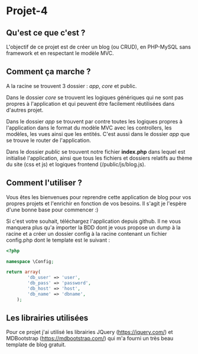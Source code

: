 # Projet-4

## Qu'est ce que c'est ?

L'objectif de ce projet est de créer un blog (ou CRUD), en PHP-MySQL sans framework et en respectant le modèle MVC.

## Comment ça marche ?

A la racine se trouvent 3 dossier : _app_, _core_ et public.

Dans le dossier _core_ se trouvent les logiques génériques qui ne sont pas propres à l'application et qui peuvent être facilement réutilisées dans d'autres projet.

Dans le dossier _app_ se trouvent par contre toutes les logiques propres à l'application dans le format du modèle MVC avec les controllers, les modèles, les vues ainsi que les entités. C'est aussi dans le dossier _app_ que se trouve le router de l'application.

Dans le dossier _public_ se trouvent notre fichier __index.php__ dans lequel est initialisé l'application, ainsi que tous les fichiers et dossiers relatifs au thème du site (css et js) et logiques frontend (/public/js/blog.js).


## Comment l'utiliser ?

Vous êtes les bienvenues pour reprendre cette application de blog pour vos propres projets et l'enrichir en fonction de vos besoins. Il s'agit je l'espère d'une bonne base pour commencer :)

Si c'est votre souhait, téléchargez l'application depuis github. Il ne vous manquera plus qu'a importer la BDD dont je vous propose un dump à la racine et a créer un dossier config à la racine contenant un fichier config.php dont le template est le suivant :

```php
<?php

namespace \Config;

return array(
		'db_user' => 'user',
		'db_pass' => 'password',
		'db_host' => 'host',
		'db_name' => 'dbname',
	);
```

## Les librairies utilisées

Pour ce projet j'ai utilisé les librairies JQuery (https://jquery.com/) et MDBootstrap (https://mdbootstrap.com/) qui m'a fourni un très beau template de blog gratuit.





